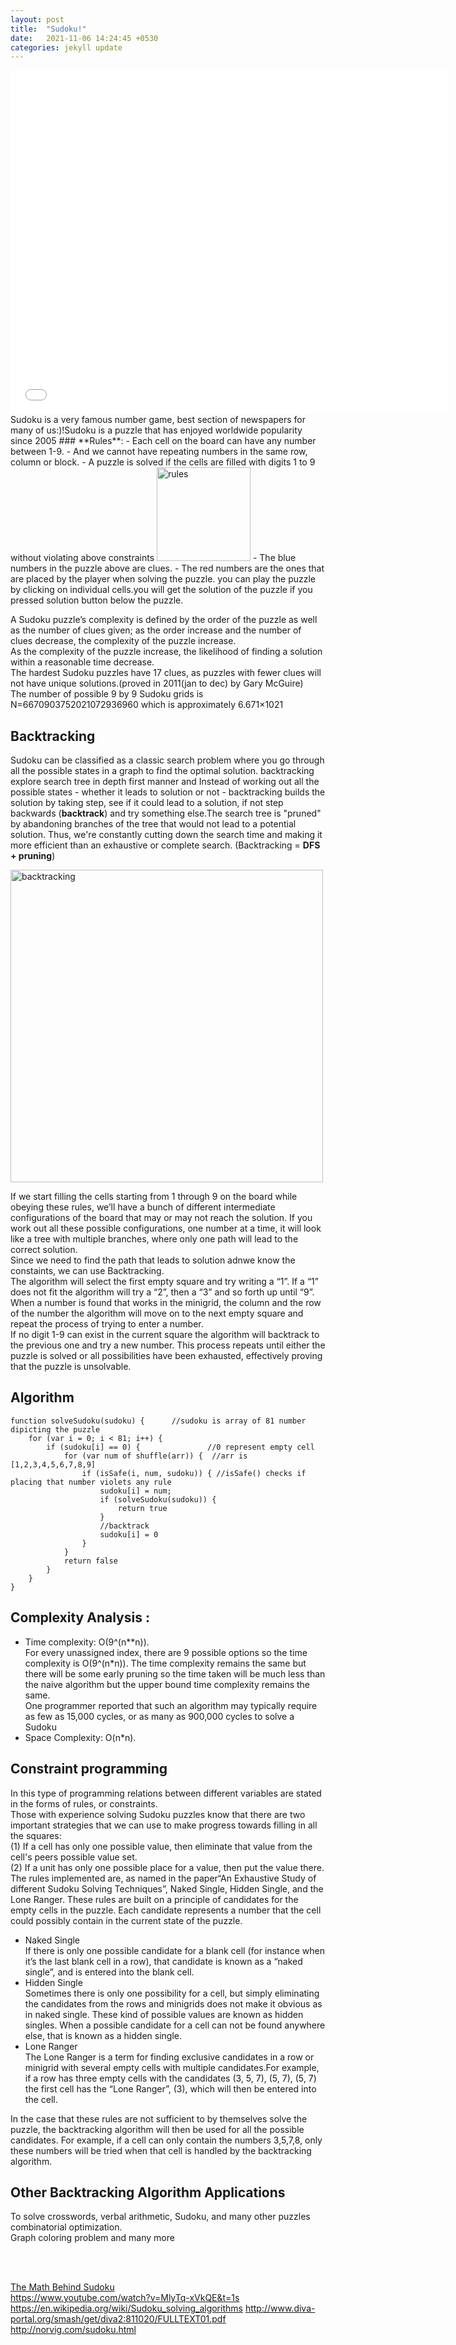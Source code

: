 ```yaml
---
layout: post
title:  "Sudoku!"
date:   2021-11-06 14:24:45 +0530
categories: jekyll update
---
```


<iframe width="700" height="550" frameborder="0" scrolling="no" src="../../../../../sudoko/sudoku.html"></iframe>
Sudoku is a very famous number game, best section of newspapers for many of us:)!Sudoku is a puzzle that has enjoyed worldwide popularity since 2005
### **Rules**:
- Each cell on the board can have any number between 1-9.   
-  And we cannot have repeating numbers in the same row, column or block.
- A puzzle is solved if the cells are filled with digits 1 to 9 without violating above constraints  <img src="../../../../../sudoko/images/rules.gif" alt="rules" width="150"/>   
- The blue numbers in the puzzle above are clues.  
- The red numbers are the ones that are placed by the player when solving the puzzle.  
you can play the puzzle by clicking on individual cells.you will get the solution of the puzzle if you pressed solution button below the puzzle.  

A Sudoku puzzle’s complexity is defined by the order of the puzzle as well as the number of clues given; as the order increase and the number of clues decrease, the complexity of the puzzle increase.   
As the complexity of the puzzle increase, the likelihood of finding a solution within a reasonable time decrease.  
 The hardest Sudoku puzzles have 17 clues, as puzzles with fewer clues will not have unique solutions.(proved in 2011(jan to dec) by Gary McGuire)  
The number of possible 9 by 9 Sudoku grids is N=6670903752021072936960 which is approximately 6.671×1021   

## **Backtracking**
 Sudoku can be classified as a classic search problem where you go through all the possible states in a graph to find the optimal solution. backtracking explore search tree in depth first manner and  Instead of working out all the possible states  - whether it leads to solution or not - backtracking builds the solution by taking step, see if it could lead to a solution, if not step backwards (**backtrack**) and try something else.The search tree is "pruned" by abandoning branches of the tree that would not lead to a potential solution. Thus, we're constantly cutting down the search time and making it more efficient than an exhaustive or complete search. (Backtracking =  **DFS + pruning**)

<img src="../../../../../sudoko/images/backtracktree.png" alt="backtracking" width="500"/>  

If we start filling the cells starting from 1 through 9 on the board  while obeying these rules, we’ll have a bunch of different intermediate configurations of the board that may or may not reach the solution. If you work out all these possible configurations, one number at a time, it will look like a tree  with multiple branches, where only one path will lead to the correct solution.  
Since we need to find the path that leads to solution adnwe know the constaints, we can use Backtracking.  
The algorithm will select the first empty square and try writing a “1”. If a “1” does not fit the algorithm will try a “2”, then a “3” and so forth up until “9”.   
When a number is found that works in the minigrid, the column and the row of the number the algorithm will move on
to the next empty square and repeat the process of trying to enter a number.  
If no digit 1­-9 can exist in the current square the algorithm will backtrack to the previous one and try a new number. This process repeats until either the puzzle is solved or all possibilities have been exhausted, effectively proving that the puzzle is unsolvable.  

## **Algorithm**
    function solveSudoku(sudoku) {      //sudoku is array of 81 number dipicting the puzzle    
        for (var i = 0; i < 81; i++) {
            if (sudoku[i] == 0) {               //0 represent empty cell
                for (var num of shuffle(arr)) {  //arr is [1,2,3,4,5,6,7,8,9]
                    if (isSafe(i, num, sudoku)) { //isSafe() checks if placing that number violets any rule
                        sudoku[i] = num;
                        if (solveSudoku(sudoku)) {
                            return true
                        }
                        //backtrack
                        sudoku[i] = 0
                    }
                }
                return false
            }
        }
    }

## **Complexity Analysis** :  
- Time complexity: O(9^(n**n)).   
For every unassigned index, there are 9 possible options so the time complexity is O(9^(n*n)). The time complexity remains the same but there will be some early pruning so the time taken will be much less than the naive algorithm but the upper bound time complexity remains the same.  
One programmer reported that such an algorithm may typically require as few as 15,000 cycles, or as many as 900,000 cycles to solve a Sudoku  
- Space Complexity: O(n*n).  

 


## **Constraint programming**
In this type of programming relations between different variables are stated in the forms of rules, or constraints.  
Those with experience solving Sudoku puzzles know that there are two important strategies that we can use to make progress towards filling in all the squares:  
(1) If a cell has only one possible value, then eliminate that value from the cell's peers possible value set.  
(2) If a unit has only one possible place for a value, then put the value there.  
The rules implemented are, as named in the paper“An Exhaustive Study of different Sudoku Solving Techniques”, Naked Single, Hidden Single, and the Lone Ranger. These rules are built on a principle of candidates for the empty cells in the puzzle. Each candidate represents a number that the cell could possibly contain in the current state of the puzzle.

- Naked Single  
If there is only one possible candidate for a blank cell (for instance when it’s the last blank cell in a row), that candidate is known as a “naked single”, and is entered into the blank cell.  
- Hidden Single  
Sometimes there is only one possibility for a cell, but simply eliminating the candidates from the rows and minigrids does not make it obvious as in naked single. These kind of possible values are known as hidden singles. When a possible candidate for a cell can not be found anywhere else, that is known as a hidden single.  
- Lone Ranger  
The Lone Ranger is a term for finding exclusive candidates in a row or minigrid with several empty cells with multiple candidates.For example, if a row has three empty cells with the candidates (3, 5, 7), (5, 7), (5, 7) the first cell has the “Lone Ranger”, (3), which will then be entered into the cell.  

In the case that these rules are not sufficient to by themselves solve the puzzle, the backtracking algorithm will then be used for all the possible candidates. For example, if a cell can only contain the numbers 3,5,7,8, only these numbers will be tried when that cell is handled by the backtracking algorithm.  

## Other Backtracking Algorithm Applications
To solve  crosswords, verbal arithmetic, Sudoku, and many other puzzles     
combinatorial optimization.    
Graph coloring problem  and many more  


<br/><br/>

[The Math Behind Sudoku](http://pi.math.cornell.edu/~mec/Summer2009/Mahmood/References.html)  
https://www.youtube.com/watch?v=MlyTq-xVkQE&t=1s
https://en.wikipedia.org/wiki/Sudoku_solving_algorithms
http://www.diva-portal.org/smash/get/diva2:811020/FULLTEXT01.pdf
http://norvig.com/sudoku.html
